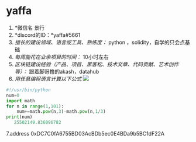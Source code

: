 # yaffa

1. *微信名 景行
2. *discord的ID：*yaffa#5661
3. *擅长的建设领域、语言或工具、熟练度：* python ，solidity，自学的只会点基础
4. *每周能花在业余项目的时间：* 10小时左右
5. *区块链建设经验（产品、项目、黑客松、技术文章、代码贡献、艺术创作等）：* 跟着脚哥撸的akash，datahub
6. *用任意编程语言计算以下公式*
![](https://latex.codecogs.com/svg.image?\sum_{n=1}^{100}\left&space;(n^{3}-\sqrt[3]{n}&space;\right&space;))

```python
#!/usr/bin/python
num=0
import math
for n in range(1,101):
    num+=math.pow(n,3)-math.pow(n,1/3)
print(num)
   25502149.836096782
```

7.address 0xDC7C0fA6755BD03AcBDb5ec0E4BDa9b5BC1dF22A

